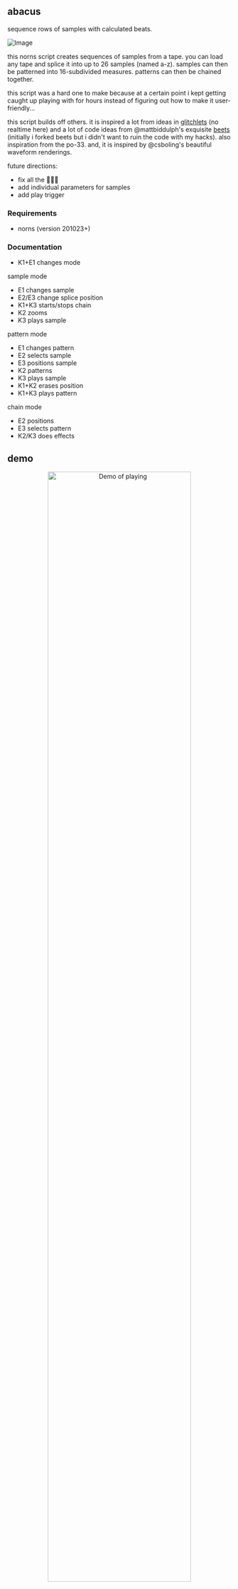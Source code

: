 
## abacus

sequence rows of samples with calculated beats.

![Image](https://user-images.githubusercontent.com/6550035/97828526-2956aa00-1c7c-11eb-9845-9a6b8000cf4c.gif)


this norns script creates sequences of samples from a tape. you can load any tape and splice it into up to 26 samples (named a-z). samples can then be patterned into 16-subdivided measures. patterns can then be chained together.

this script was a hard one to make because at a certain point i kept getting caught up playing with for hours instead of figuring out how to make it user-friendly... 

this script builds off others. it is inspired a lot from ideas in [glitchlets](https://github.com/schollz/glitchlets) (no realtime here) and a lot of code ideas from @mattbiddulph's exquisite [beets](https://llllllll.co/t/beets-1-0/30069) (initially i forked beets but i didn't want to ruin the code with my hacks). also inspiration from the po-33. and, it is inspired by @csboling's beautiful waveform renderings.

future directions:

- fix all the 🐛🐛🐛
- add individual parameters for samples
- add play trigger

### Requirements

- norns (version 201023+)

### Documentation

- K1+E1 changes mode

sample mode

- E1 changes sample
- E2/E3 change splice position
- K1+K3 starts/stops chain
- K2 zooms
- K3 plays sample

pattern mode

- E1 changes pattern
- E2 selects sample
- E3 positions sample
- K2 patterns
- K3 plays sample
- K1+K2 erases position
- K1+K3 plays pattern

chain mode

- E2 positions
- E3 selects pattern
- K2/K3 does effects

## demo 

<p align="center"><a href="https://www.instagram.com/p/CHDXh2QB_9L/"><img src="https://user-images.githubusercontent.com/6550035/97828771-e812ca00-1c7c-11eb-8241-9fd73a5c3b06.png" alt="Demo of playing" width=80%></a></p>

## my other norns

- [barcode](https://github.com/schollz/barcode): replays a buffer six times, at different levels & pans & rates & positions, modulated by lfos on every parameter.
- [blndr](https://github.com/schollz/blndr): a quantized delay with time morphing
- [clcks](https://github.com/schollz/clcks): a tempo-locked repeater
- [oooooo](https://github.com/schollz/oooooo): digital tape loops
- [piwip](https://github.com/schollz/piwip): play instruments while instruments play.
- [glitchlets](https://github.com/schollz/glitchlets): 
add glitching to everything.

## license 

mit 



